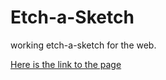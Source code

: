 # Etch-a-Sketch
working etch-a-sketch for the web.

[Here is the link to the page](https://dylanlammert.github.io/Etch-a-Sketch/)
